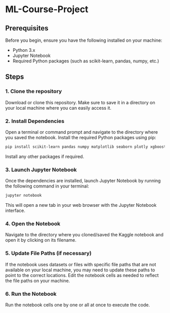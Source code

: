 # ML-Course-Project

## Prerequisites

Before you begin, ensure you have the following installed on your machine:

- Python 3.x
- Jupyter Notebook
- Required Python packages (such as scikit-learn, pandas, numpy, etc.)

## Steps

### 1. Clone the repository

Download or clone this repository. Make sure to save it in a directory on your local machine where you can easily access it.

### 2. Install Dependencies

Open a terminal or command prompt and navigate to the directory where you saved the notebook. Install the required Python packages using pip:

```bash
pip install scikit-learn pandas numpy matplotlib seaborn plotly xgboost lightgbm jupyter
```
Install any other packages if required.

### 3. Launch Jupyter Notebook

Once the dependencies are installed, launch Jupyter Notebook by running the following command in your terminal:

```bash
jupyter notebook
```

This will open a new tab in your web browser with the Jupyter Notebook interface.

### 4. Open the Notebook

Navigate to the directory where you cloned/saved the Kaggle notebook and open it by clicking on its filename.

### 5. Update File Paths (if necessary)

If the notebook uses datasets or files with specific file paths that are not available on your local machine, you may need to update these paths to point to the correct locations. Edit the notebook cells as needed to reflect the file paths on your machine.

### 6. Run the Notebook

Run the notebook cells one by one or all at once to execute the code.
